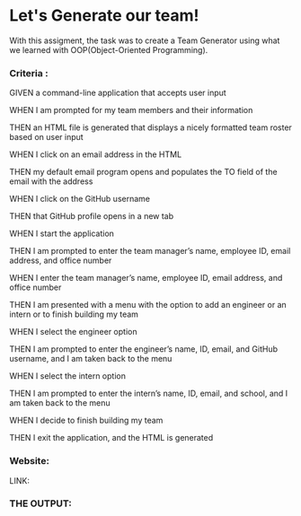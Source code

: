 <h1>Let's Generate our team! </h1>
<p> With this assigment, the task was to create a Team Generator using what we learned with OOP(Object-Oriented Programming). </p>

<h3> Criteria : </h3>

<p> GIVEN a command-line application that accepts user input
<p> WHEN I am prompted for my team members and their information
<p> THEN an HTML file is generated that displays a nicely formatted team roster based on user input
<p> WHEN I click on an email address in the HTML
<p> THEN my default email program opens and populates the TO field of the email with the address
<p> WHEN I click on the GitHub username
<p> THEN that GitHub profile opens in a new tab
<p> WHEN I start the application
<p> THEN I am prompted to enter the team manager’s name, employee ID, email address, and office number
<p> WHEN I enter the team manager’s name, employee ID, email address, and office number
<p> THEN I am presented with a menu with the option to add an engineer or an intern or to finish building my team
<p> WHEN I select the engineer option
<p> THEN I am prompted to enter the engineer’s name, ID, email, and GitHub username, and I am taken back to the menu
<p> WHEN I select the intern option
<p> THEN I am prompted to enter the intern’s name, ID, email, and school, and I am taken back to the menu
<p> WHEN I decide to finish building my team
<p> THEN I exit the application, and the HTML is generated

  <h3> Website: </h3>
  <p> LINK: </p>
  <h3> THE OUTPUT: </h3>
